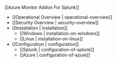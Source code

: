 [[Azure Monitor Addon For Splunk]]
* [[Operational Overview | operational-overview]]
* [[Security Overview | security-overview]]
* [[Installation | installation]]
  * [[Windows | installation-on-windows]]
  * [[Linux | installation-on-linux]]
* [[Configuration | configuration]]
  * [[Splunk | configuration-of-splunk]]
  * [[Azure | configuration-of-azure]]
